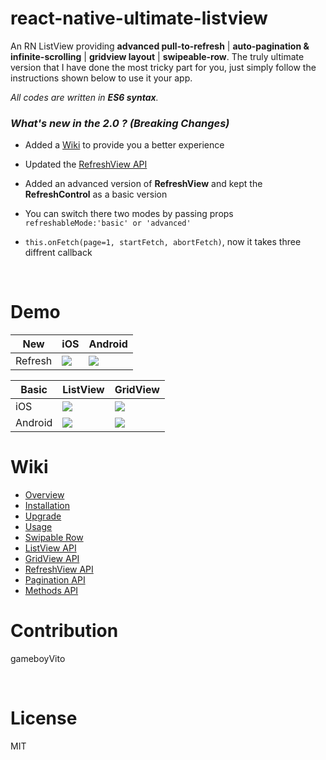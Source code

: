 # react-native-ultimate-listview

An RN ListView providing **advanced pull-to-refresh** | **auto-pagination & infinite-scrolling** | **gridview layout** | **swipeable-row**. The truly ultimate version that I have done the most tricky part for you, just simply follow the instructions shown below to use it your app.

*All codes are written in **ES6 syntax**.* 



### *What's new in the 2.0 ?* *(Breaking Changes)*

- Added a [Wiki](https://github.com/gameboyVito/react-native-ultimate-listview/wiki) to provide you a better experience

- Updated the [RefreshView API](https://github.com/gameboyVito/react-native-ultimate-listview/wiki/RefreshView-API)

- Added an advanced version of **RefreshView** and kept the **RefreshControl** as a basic version

- You can switch there two modes by passing props `refreshableMode:'basic' or 'advanced'`

- `this.onFetch(page=1, startFetch, abortFetch)`,  now it takes three diffrent callback

  ​


# Demo

| New     | iOS                                      | Android                                  |
| ------- | ---------------------------------------- | ---------------------------------------- |
| Refresh | ![](https://github.com/gameboyVito/react-native-ultimate-listview/blob/master/Demo/ios-advanced.gif) | ![](https://github.com/gameboyVito/react-native-ultimate-listview/blob/master/Demo/android-advanced.gif) |

| Basic   | ListView                                 | GridView                                 |
| ------- | ---------------------------------------- | ---------------------------------------- |
| iOS     | ![](https://github.com/gameboyVito/react-native-ultimate-listview/blob/master/Demo/ios-listview.gif) | ![](https://github.com/gameboyVito/react-native-ultimate-listview/blob/master/Demo/ios-gridview.gif) |
| Android | ![](https://github.com/gameboyVito/react-native-ultimate-listview/blob/master/Demo/android-listview.gif) | ![](https://github.com/gameboyVito/react-native-ultimate-listview/blob/master/Demo/android-gridview.gif) |



# Wiki

* [Overview](https://github.com/gameboyVito/react-native-ultimate-listview/wiki)
* [Installation](https://github.com/gameboyVito/react-native-ultimate-listview/wiki/Installation)
* [Upgrade](https://github.com/gameboyVito/react-native-ultimate-listview/wiki/Upgrade)
* [Usage](https://github.com/gameboyVito/react-native-ultimate-listview/wiki/Usage)
* [Swipable Row](https://github.com/gameboyVito/react-native-ultimate-listview/wiki/Swipable-Row)
* [ListView API](https://github.com/gameboyVito/react-native-ultimate-listview/wiki/ListView-API)
* [GridView API](https://github.com/gameboyVito/react-native-ultimate-listview/wiki/GridView-API)
* [RefreshView API](https://github.com/gameboyVito/react-native-ultimate-listview/wiki/RefreshView-API)
* [Pagination API](https://github.com/gameboyVito/react-native-ultimate-listview/wiki/Pagination-API)
* [Methods API](https://github.com/gameboyVito/react-native-ultimate-listview/wiki/Methods-API)



# Contribution

gameboyVito

​

# License

MIT
